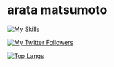 # arata matsumoto

[![My Skills](https://skillicons.dev/icons?i=html,pug,css,sass,emotion,bootstrap,js,ts,react,nextjs,vue,nuxtjs,nodejs,webpack,rollupjs,vite,unity,arduino,cs,processing,tensorflow,regex,aws,dynamodb,firebase,vercel,git,github,vscode,ai,ps,bash)](https://skillicons.dev)

 [![My Twitter Followers](https://badgen.net/twitter/follow/aualrxse)](https://twitter.com/aualrxse)
 
[![Top Langs](https://github-readme-stats.vercel.app/api/top-langs/?username=aratius&layout=compact)](https://github.com/aratius/github-readme-stats)
